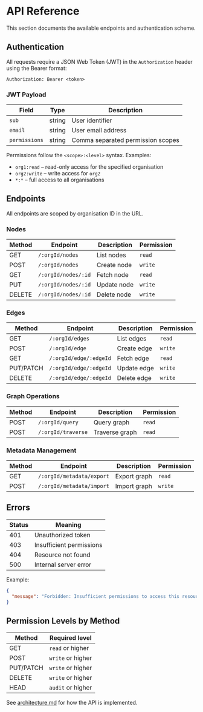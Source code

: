 # API Reference

This section documents the available endpoints and authentication scheme.

## Authentication

All requests require a JSON Web Token (JWT) in the `Authorization` header using the Bearer format:

```
Authorization: Bearer <token>
```

### JWT Payload

| Field | Type | Description |
|-------|------|-------------|
| `sub` | string | User identifier |
| `email` | string | User email address |
| `permissions` | string | Comma separated permission scopes |

Permissions follow the `<scope>:<level>` syntax. Examples:

- `org1:read` – read-only access for the specified organisation
- `org2:write` – write access for `org2`
- `*:*` – full access to all organisations

## Endpoints

All endpoints are scoped by organisation ID in the URL.

### Nodes

| Method | Endpoint | Description | Permission |
|--------|----------|-------------|------------|
| GET | `/:orgId/nodes` | List nodes | `read` |
| POST | `/:orgId/nodes` | Create node | `write` |
| GET | `/:orgId/nodes/:id` | Fetch node | `read` |
| PUT | `/:orgId/nodes/:id` | Update node | `write` |
| DELETE | `/:orgId/nodes/:id` | Delete node | `write` |

### Edges

| Method | Endpoint | Description | Permission |
|--------|----------|-------------|------------|
| GET | `/:orgId/edges` | List edges | `read` |
| POST | `/:orgId/edge` | Create edge | `write` |
| GET | `/:orgId/edge/:edgeId` | Fetch edge | `read` |
| PUT/PATCH | `/:orgId/edge/:edgeId` | Update edge | `write` |
| DELETE | `/:orgId/edge/:edgeId` | Delete edge | `write` |

### Graph Operations

| Method | Endpoint | Description | Permission |
|--------|----------|-------------|------------|
| POST | `/:orgId/query` | Query graph | `read` |
| POST | `/:orgId/traverse` | Traverse graph | `read` |

### Metadata Management

| Method | Endpoint | Description | Permission |
|--------|----------|-------------|------------|
| GET | `/:orgId/metadata/export` | Export graph | `read` |
| POST | `/:orgId/metadata/import` | Import graph | `write` |

## Errors

| Status | Meaning |
|-------|---------|
| 401 | Unauthorized token |
| 403 | Insufficient permissions |
| 404 | Resource not found |
| 500 | Internal server error |

Example:

```json
{
  "message": "Forbidden: Insufficient permissions to access this resource"
}
```

## Permission Levels by Method

| Method | Required level |
|--------|----------------|
| GET | `read` or higher |
| POST | `write` or higher |
| PUT/PATCH | `write` or higher |
| DELETE | `write` or higher |
| HEAD | `audit` or higher |

See [architecture.md](architecture.md) for how the API is implemented.

